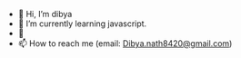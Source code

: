 - 👋 Hi, I’m dibya
- 🌱 I’m currently learning javascript.
- 💞
- 📫 How to reach me (email: Dibya.nath8420@gmail.com)

<!---
dibya404/dibya404 is a ✨ special ✨ repository because its `README.md` (this file) appears on your GitHub profile.
You can click the Preview link to take a look at your changes.
--->
